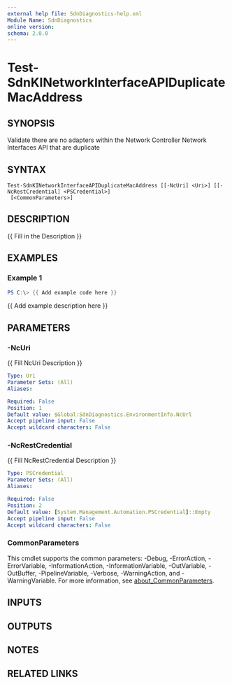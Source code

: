 ```yaml
---
external help file: SdnDiagnostics-help.xml
Module Name: SdnDiagnostics
online version:
schema: 2.0.0
---
```


# Test-SdnKINetworkInterfaceAPIDuplicateMacAddress

## SYNOPSIS
Validate there are no adapters within the Network Controller Network Interfaces API that are duplicate

## SYNTAX

```
Test-SdnKINetworkInterfaceAPIDuplicateMacAddress [[-NcUri] <Uri>] [[-NcRestCredential] <PSCredential>]
 [<CommonParameters>]
```

## DESCRIPTION
{{ Fill in the Description }}

## EXAMPLES

### Example 1
```powershell
PS C:\> {{ Add example code here }}
```

{{ Add example description here }}

## PARAMETERS

### -NcUri
{{ Fill NcUri Description }}

```yaml
Type: Uri
Parameter Sets: (All)
Aliases:

Required: False
Position: 1
Default value: $Global:SdnDiagnostics.EnvironmentInfo.NcUrl
Accept pipeline input: False
Accept wildcard characters: False
```

### -NcRestCredential
{{ Fill NcRestCredential Description }}

```yaml
Type: PSCredential
Parameter Sets: (All)
Aliases:

Required: False
Position: 2
Default value: [System.Management.Automation.PSCredential]::Empty
Accept pipeline input: False
Accept wildcard characters: False
```

### CommonParameters
This cmdlet supports the common parameters: -Debug, -ErrorAction, -ErrorVariable, -InformationAction, -InformationVariable, -OutVariable, -OutBuffer, -PipelineVariable, -Verbose, -WarningAction, and -WarningVariable. For more information, see [about_CommonParameters](http://go.microsoft.com/fwlink/?LinkID=113216).

## INPUTS

## OUTPUTS

## NOTES

## RELATED LINKS
